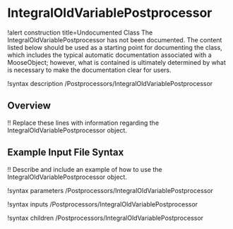 # IntegralOldVariablePostprocessor

!alert construction title=Undocumented Class
The IntegralOldVariablePostprocessor has not been documented. The content listed below should be used as a starting point for
documenting the class, which includes the typical automatic documentation associated with a
MooseObject; however, what is contained is ultimately determined by what is necessary to make the
documentation clear for users.

!syntax description /Postprocessors/IntegralOldVariablePostprocessor

## Overview

!! Replace these lines with information regarding the IntegralOldVariablePostprocessor object.

## Example Input File Syntax

!! Describe and include an example of how to use the IntegralOldVariablePostprocessor object.

!syntax parameters /Postprocessors/IntegralOldVariablePostprocessor

!syntax inputs /Postprocessors/IntegralOldVariablePostprocessor

!syntax children /Postprocessors/IntegralOldVariablePostprocessor
